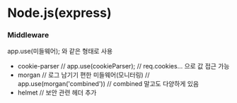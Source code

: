 # Node.js(express)

### Middleware

app.use(미들웨어); 와 같은 형태로 사용

- cookie-parser // app.use(cookieParser); // req.cookies... 으로 값 접근 가능
- morgan // 로그 남기기 편한 미들웨어(모니터링) // app.use(morgan('combined')) // combined 말고도 다양하게 있음
- helmet // 보안 관련 헤더 추가

